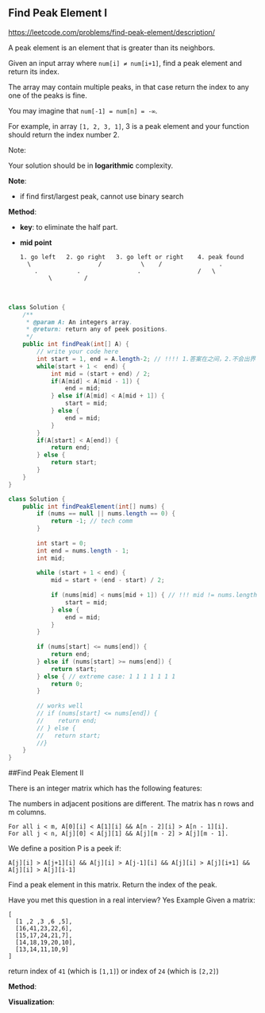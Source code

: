## Find Peak Element I

https://leetcode.com/problems/find-peak-element/description/



A peak element is an element that is greater than its neighbors.

Given an input array where `num[i] ≠ num[i+1]`, find a peak element and return its index.

The array may contain multiple peaks, in that case return the index to any one of the peaks is fine.

You may imagine that `num[-1] = num[n] = -∞`.

For example, in array `[1, 2, 3, 1]`, 3 is a peak element and your function should return the index number 2.

Note:

Your solution should be in **logarithmic** complexity.





**Note**:

* if find first/largest peak, cannot use binary search 

**Method**: 

* **key**: to eliminate the half part.

* **mid point**

  ```
  1. go left   2. go right   3. go left or right	4. peak found
    \					/			\    /			      .
      .			  .				   .		        /   \
     	  \			/
  ```

  ​

```java
class Solution {
    /**
     * @param A: An integers array.
     * @return: return any of peek positions.
     */
    public int findPeak(int[] A) {
        // write your code here
        int start = 1, end = A.length-2; // !!!! 1.答案在之间，2.不会出界 
        while(start + 1 <  end) {
            int mid = (start + end) / 2;
            if(A[mid] < A[mid - 1]) {
                end = mid;
            } else if(A[mid] < A[mid + 1]) {
                start = mid;
            } else {
                end = mid;
            }
        }
        if(A[start] < A[end]) {
            return end;
        } else { 
            return start;
        }
    }
}
```



```java
class Solution {
    public int findPeakElement(int[] nums) {
        if (nums == null || nums.length == 0) {
            return -1; // tech comm
        }
        
        int start = 0;
        int end = nums.length - 1;
        int mid;
            
        while (start + 1 < end) {
            mid = start + (end - start) / 2;
            
            if (nums[mid] < nums[mid + 1]) { // !!! mid != nums.length - 1 always!
                start = mid;
            } else {
                end = mid;
            }
        } 
        
        if (nums[start] <= nums[end]) {
            return end;
        } else if (nums[start] >= nums[end]) {
            return start;
        } else { // extreme case: 1 1 1 1 1 1 1
            return 0; 
        }
        
        // works well
      	// if (nums[start] <= nums[end]) {
        //    return end;
        // } else {
        //   return start;
        //}
    }
}
```



##Find Peak Element II

There is an integer matrix which has the following features:

The numbers in adjacent positions are different. The matrix has n rows and m columns.

```
For all i < m, A[0][i] < A[1][i] && A[n - 2][i] > A[n - 1][i].
For all j < n, A[j][0] < A[j][1] && A[j][m - 2] > A[j][m - 1].

```

We define a position P is a peek if:

`A[j][i] > A[j+1][i] && A[j][i] > A[j-1][i] && A[j][i] > A[j][i+1] && A[j][i] > A[j][i-1]`

Find a peak element in this matrix. Return the index of the peak.

Have you met this question in a real interview? Yes Example Given a matrix:

```
[
  [1 ,2 ,3 ,6 ,5],
  [16,41,23,22,6],
  [15,17,24,21,7],
  [14,18,19,20,10],
  [13,14,11,10,9]
]

```

return index of `41` (which is `[1,1]`) or index of `24` (which is `[2,2]`)



**Method**:

**Visualization**:



```java

```







